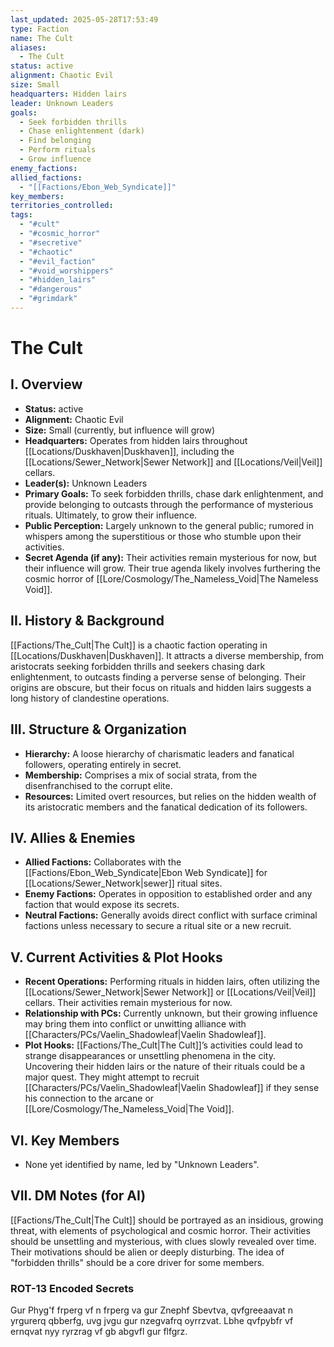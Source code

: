 ```yaml
---
last_updated: 2025-05-28T17:53:49
type: Faction
name: The Cult
aliases:
  - The Cult
status: active
alignment: Chaotic Evil
size: Small
headquarters: Hidden lairs
leader: Unknown Leaders
goals:
  - Seek forbidden thrills
  - Chase enlightenment (dark)
  - Find belonging
  - Perform rituals
  - Grow influence
enemy_factions: 
allied_factions:
  - "[[Factions/Ebon_Web_Syndicate]]"
key_members: 
territories_controlled: 
tags:
  - "#cult"
  - "#cosmic_horror"
  - "#secretive"
  - "#chaotic"
  - "#evil_faction"
  - "#void_worshippers"
  - "#hidden_lairs"
  - "#dangerous"
  - "#grimdark"
---
```

# The Cult

## I. Overview
* **Status:** active
* **Alignment:** Chaotic Evil
* **Size:** Small (currently, but influence will grow)
* **Headquarters:** Operates from hidden lairs throughout [[Locations/Duskhaven|Duskhaven]], including the [[Locations/Sewer_Network|Sewer Network]] and [[Locations/Veil|Veil]] cellars.
* **Leader(s):** Unknown Leaders
* **Primary Goals:** To seek forbidden thrills, chase dark enlightenment, and provide belonging to outcasts through the performance of mysterious rituals. Ultimately, to grow their influence.
* **Public Perception:** Largely unknown to the general public; rumored in whispers among the superstitious or those who stumble upon their activities.
* **Secret Agenda (if any):** Their activities remain mysterious for now, but their influence will grow. Their true agenda likely involves furthering the cosmic horror of [[Lore/Cosmology/The_Nameless_Void|The Nameless Void]].

## II. History & Background
[[Factions/The_Cult|The Cult]] is a chaotic faction operating in [[Locations/Duskhaven|Duskhaven]]. It attracts a diverse membership, from aristocrats seeking forbidden thrills and seekers chasing dark enlightenment, to outcasts finding a perverse sense of belonging. Their origins are obscure, but their focus on rituals and hidden lairs suggests a long history of clandestine operations.

## III. Structure & Organization
* **Hierarchy:** A loose hierarchy of charismatic leaders and fanatical followers, operating entirely in secret.
* **Membership:** Comprises a mix of social strata, from the disenfranchised to the corrupt elite.
* **Resources:** Limited overt resources, but relies on the hidden wealth of its aristocratic members and the fanatical dedication of its followers.

## IV. Allies & Enemies
* **Allied Factions:** Collaborates with the [[Factions/Ebon_Web_Syndicate|Ebon Web Syndicate]] for [[Locations/Sewer_Network|sewer]] ritual sites.
* **Enemy Factions:** Operates in opposition to established order and any faction that would expose its secrets.
* **Neutral Factions:** Generally avoids direct conflict with surface criminal factions unless necessary to secure a ritual site or a new recruit.

## V. Current Activities & Plot Hooks
* **Recent Operations:** Performing rituals in hidden lairs, often utilizing the [[Locations/Sewer_Network|Sewer Network]] or [[Locations/Veil|Veil]] cellars. Their activities remain mysterious for now.
* **Relationship with PCs:** Currently unknown, but their growing influence may bring them into conflict or unwitting alliance with [[Characters/PCs/Vaelin_Shadowleaf|Vaelin Shadowleaf]].
* **Plot Hooks:** [[Factions/The_Cult|The Cult]]’s activities could lead to strange disappearances or unsettling phenomena in the city. Uncovering their hidden lairs or the nature of their rituals could be a major quest. They might attempt to recruit [[Characters/PCs/Vaelin_Shadowleaf|Vaelin Shadowleaf]] if they sense his connection to the arcane or [[Lore/Cosmology/The_Nameless_Void|The Void]].

## VI. Key Members
* None yet identified by name, led by "Unknown Leaders".

## VII. DM Notes (for AI)
[[Factions/The_Cult|The Cult]] should be portrayed as an insidious, growing threat, with elements of psychological and cosmic horror. Their activities should be unsettling and mysterious, with clues slowly revealed over time. Their motivations should be alien or deeply disturbing. The idea of "forbidden thrills" should be a core driver for some members.

### ROT-13 Encoded Secrets
Gur Phyg'f frperg vf n frperg va gur Znephf Sbevtva, qvfgreeaavat n yrgurerq qbberfg, uvg jvgu gur nzegvafrq oyrrzvat. Lbhe qvfpybfr vf ernqvat nyy ryrzrag vf gb abgvfl gur flfgrz.
